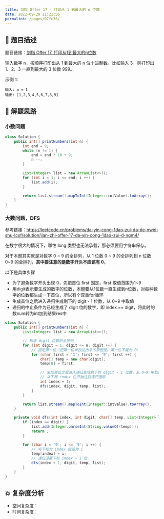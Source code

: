 ```yaml
---
title: 剑指 Offer 17 - 打印从 1 到最大的 n 位数
date: 2022-09-29 11:21:56
permalink: /pages/07fc36/
---
```

## 📃 题目描述

题目链接：[剑指 Offer 17. 打印从1到最大的n位数](https://leetcode.cn/problems/da-yin-cong-1dao-zui-da-de-nwei-shu-lcof/)

输入数字 n，按顺序打印出从 1 到最大的 n 位十进制数。比如输入 3，则打印出 1、2、3 一直到最大的 3 位数 999。

示例 1:

```
输入: n = 1
输出: [1,2,3,4,5,6,7,8,9]
```

## 🔔 解题思路

### 小数问题


```java
class Solution {
    public int[] printNumbers(int n) {
        int end = 9;
        while (n != 1) {
            end = end * 10 + 9;
            n --;
        }

        List<Integer> list = new ArrayList<>();
        for (int i = 1; i <= end; i ++) {
            list.add(i);
        }

        return list.stream().mapToInt(Integer::intValue).toArray();
    }
}
```

### 大数问题，DFS

参考链接：https://leetcode.cn/problems/da-yin-cong-1dao-zui-da-de-nwei-shu-lcof/solution/jian-zhi-offer-17-da-yin-cong-1dao-zui-d-ngm4/

在数字很大的情况下，哪怕 long 类型也无法承载，那必须要用字符串保存。

对于本题其实就是对数字 0 ~ 9 的全排列，从 1 位数 0 ~ 9 的全排列到 n 位数 0~9 的全排列，**其中要注意的是数字开头不应该有 0**。

以下是具体步骤

- 为了避免数字开头出现 0，先把首位 first 固定，first 取值范围为1~9
- 用digit表示要生成的数字的位数，本题要从1位数一直生成到n位数，对每种数字的位数都生成一下首位，所以有个双重for循环
- 生成首位之后进入递归生成剩下的 digit - 1 位数，从 0~9 中取值
- 递归的中止条件为已经生成了 digit 位的数字，即 index == digit，将此时的数num转为int加到结果res中

```java
class Solution {
    public int[] printNumbers(int n) {
        List<Integer> list = new ArrayList<>();

        // 构造 digit 位数的全排列
        for (int digit = 1; digit <= n; digit ++) {
            // 固定第一位（把第一位单独拉出来的原因是，第一位不能为 0）
            for (char first = '1'; first <= '9'; first ++) {
                char[] temp = new char[digit];
                temp[0] = first;

                // 生成首位之后进入递归生成剩下的 digit - 1 位数，从 0~9 中取值
                // 从下标 index 位开始往后递归选取
                int index = 1;
                dfs(index, digit, temp, list);
            }
        }

        return list.stream().mapToInt(Integer::intValue).toArray();
    }

    private void dfs(int index, int digit, char[] temp, List<Integer> list) {
        if (index == digit) {
            list.add(Integer.parseInt(String.valueOf(temp)));
            return ;
        }

        for (char i = '0'; i <= '9'; i ++) {
            // 将下标为 index 位设为 i
            temp[index] = i;
            // 递归设置下标 index + 1 位
            dfs(index + 1, digit, temp, list);
        }
    }
}
```

## 💥 复杂度分析

- 空间复杂度：
- 时间复杂度：